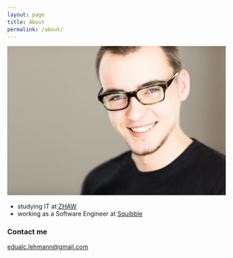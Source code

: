 ```yaml
---
layout: page
title: About
permalink: /about/
---
```


![Claude Lehmann](https://raw.githubusercontent.com/edualc/edualc.github.io/master/images/claude_lehmann.jpg "Claude Lehmann")

* studying IT at [ZHAW](www.zhaw.ch)
* working as a Software Engineer at [Squibble](www.squibble.me)

### Contact me

[edualc.lehmann@gmail.com](mailto:edualc.lehmann@gmail.com)